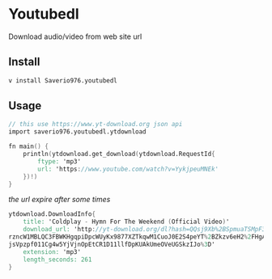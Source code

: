 # Youtubedl

Download audio/video from web site url

## Install

```bash
v install Saverio976.youtubedl
```

## Usage

```v
// this use https://www.yt-download.org json api
import saverio976.youtubedl.ytdownload

fn main() {
	println(ytdownload.get_download(ytdownload.RequestId{
		ftype: 'mp3'
		url: 'https://www.youtube.com/watch?v=YykjpeuMNEk'
	})!)
}
```
*the url expire after some times*
```v
ytdownload.DownloadInfo{
    title: 'Coldplay - Hymn For The Weekend (Official Video)'
    download_url: 'http://yt-download.org/dl?hash=QQsj9Xb%2BSpmuaTSMpF3t4lHON6I8IBwYvE1T0utgI6hnAlM0Ip7Cz%2BiFxBXf7Vmm5t%2F
rzncW1MBLQC3FBWKHgqpiDpcWUyKx9877XZTkqwM1CuoJ0E2S4peYT%2BZkzv6eH2%2FHgAQ%2FlFK7csAFPg8%2FxaDTwEb9L9vsVCLbqTsiD3hIYlR2qkbCkW
jsVpzpf011Cg4w5YjVjnOpEtCR1D11llfDpKUAkUmeOVeUGSkzIJo%3D'
    extension: 'mp3'
    length_seconds: 261
}
```

